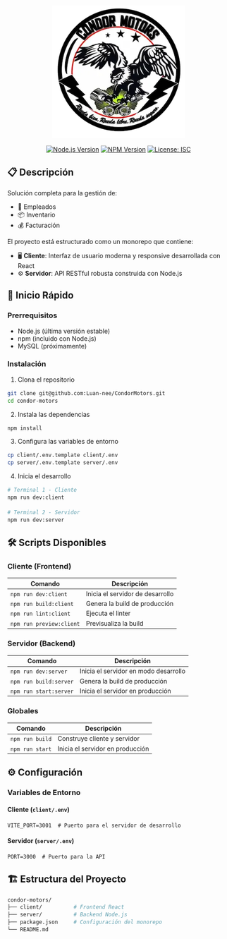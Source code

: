 <div align="center"><img src="assets/condor-motors-logo.webp" alt="Condor motors" style="width: 300px; height: 300px;">

[![Node.js Version](https://img.shields.io/badge/node-%3E%3D%2020.0.0-brightgreen)](https://nodejs.org)
[![NPM Version](https://img.shields.io/badge/npm-%3E%3D%208.0.0-blue)](https://www.npmjs.com)
[![License: ISC](https://img.shields.io/badge/License-ISC-yellow.svg)](https://opensource.org/licenses/ISC)

</div>

## 📋 Descripción

Solución completa para la gestión de:

- 👥 Empleados
- 📦 Inventario
- 💰 Facturación

El proyecto está estructurado como un monorepo que contiene:

- 🖥️ **Cliente**: Interfaz de usuario moderna y responsive desarrollada con React
- ⚙️ **Servidor**: API RESTful robusta construida con Node.js

## 🚀 Inicio Rápido

### Prerrequisitos

- Node.js (última versión estable)
- npm (incluido con Node.js)
- MySQL (próximamente)

### Instalación

1. Clona el repositorio

```bash
git clone git@github.com:Luan-nee/CondorMotors.git
cd condor-motors
```

2. Instala las dependencias

```bash
npm install
```

3. Configura las variables de entorno

```bash
cp client/.env.template client/.env
cp server/.env.template server/.env
```

4. Inicia el desarrollo

```bash
# Terminal 1 - Cliente
npm run dev:client

# Terminal 2 - Servidor
npm run dev:server
```

## 🛠️ Scripts Disponibles

### Cliente (Frontend)

| Comando                  | Descripción                      |
| ------------------------ | -------------------------------- |
| `npm run dev:client`     | Inicia el servidor de desarrollo |
| `npm run build:client`   | Genera la build de producción    |
| `npm run lint:client`    | Ejecuta el linter                |
| `npm run preview:client` | Previsualiza la build            |

### Servidor (Backend)

| Comando                | Descripción                           |
| ---------------------- | ------------------------------------- |
| `npm run dev:server`   | Inicia el servidor en modo desarrollo |
| `npm run build:server` | Genera la build de producción         |
| `npm run start:server` | Inicia el servidor en producción      |

### Globales

| Comando         | Descripción                      |
| --------------- | -------------------------------- |
| `npm run build` | Construye cliente y servidor     |
| `npm run start` | Inicia el servidor en producción |

## ⚙️ Configuración

### Variables de Entorno

#### Cliente (`client/.env`)

```dotenv
VITE_PORT=3001  # Puerto para el servidor de desarrollo
```

#### Servidor (`server/.env`)

```dotenv
PORT=3000  # Puerto para la API
```

## 🏗️ Estructura del Proyecto

```sh
condor-motors/
├── client/          # Frontend React
├── server/          # Backend Node.js
├── package.json     # Configuración del monorepo
└── README.md
```
